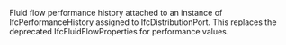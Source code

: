 Fluid flow performance history attached to an instance of IfcPerformanceHistory assigned to IfcDistributionPort. This replaces the deprecated IfcFluidFlowProperties for performance values.

<!-- end of short definition -->

